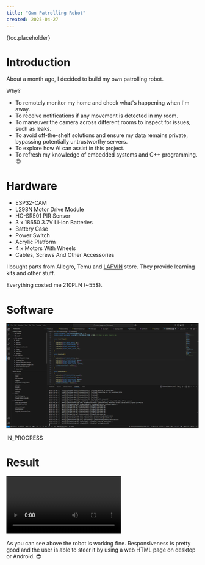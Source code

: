 ```yaml
---
title: "Own Patrolling Robot"
created: 2025-04-27
---
```


{toc.placeholder}

# Introduction

About a month ago, I decided to build my own patrolling robot.

Why?

* To remotely monitor my home and check what's happening when I'm away.
* To receive notifications if any movement is detected in my room.
* To maneuver the camera across different rooms to inspect for issues, such as leaks.
* To avoid off-the-shelf solutions and ensure my data remains private, bypassing potentially untrustworthy servers.
* To explore how AI can assist in this project.
* To refresh my knowledge of embedded systems and C++ programming. 😊

# Hardware

* ESP32-CAM
* L298N Motor Drive Module
* HC-SR501 PIR Sensor
* 3 x 18650 3.7V Li-ion Batteries
* Battery Case
* Power Switch
* Acrylic Platform
* 4 x Motors With Wheels
* Cables, Screws And Other Accessories

I bought parts from Allegro, Temu and [LAFVIN](https://lafvintech.com/) store.
They provide learning kits and other stuff.

Everything costed me 210PLN (~55$).

# Software

![Visual Studio Code](studio_code.png)

IN_PROGRESS

# Result

<video src="roaming_around.mp4" class="markdown-img" controls>Result Vid</video>

As you can see above the robot is working fine.
Responsiveness is pretty good and the user is able to steer it by using a web HTML page on desktop or Android. 😎
